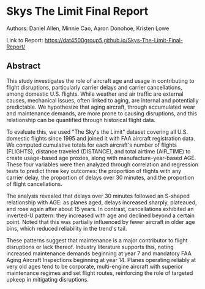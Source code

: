 # Skys The Limit Final Report
Authors: Daniel Allen, Minnie Cao, Aaron Donohoe, Kristen Lowe

Link to Report: <a href="https://dat4500group5.github.io/Skys-The-Limit-Final-Report/" target="_blank">https://dat4500group5.github.io/Skys-The-Limit-Final-Report/</a>

## Abstract
This study investigates the role of aircraft age and usage in contributing to flight disruptions, particularly carrier delays and carrier cancellations, among domestic U.S. flights.  While weather and air traffic are external causes, mechanical issues, often linked to aging, are internal and potentially predictable. We hypothesize that aging aircraft, through accumulated wear and maintenance demands, are more prone to causing disruptions, and this relationship can be quantified through historical flight data.

To evaluate this, we used "The Sky's the Limit" dataset covering all U.S. domestic flights since 1995 and joined it with FAA aircraft registration data. We computed cumulative totals for each aircraft's number of flights (FLIGHTS), distance traveled (DISTANCE), and total airtime (AIR_TIME) to create usage-based age proxies, along with manufacture-year-based AGE. These four variables were then analyzed through correlation and regression tests to predict three key outcomes: the proportion of flights with any carrier delay, the proportion of delays over 30 minutes, and the proportion of flight cancellations.

The analysis revealed that delays over 30 minutes followed an S-shaped relationship with AGE: as planes aged, delays increased sharply, plateaued, and rose again after about 15 years. In contrast, cancellations exhibited an inverted-U pattern: they increased with age and declined beyond a certain point. Noted that this was partially influenced by fewer aircraft in older age bins, which reduced reliability in the trend's tail.

These patterns suggest that maintenance is a major contributor to flight disruptions or lack thereof. Industry literature supports this, noting increased maintenance demands beginning at year 7 and mandatory FAA Aging Aircraft Inspections beginning at year 14. Planes operating reliably at very old ages tend to be corporate, multi-engine aircraft with superior maintenance regimes and set flight routes, reinforcing the role of targeted upkeep in mitigating disruptions.

